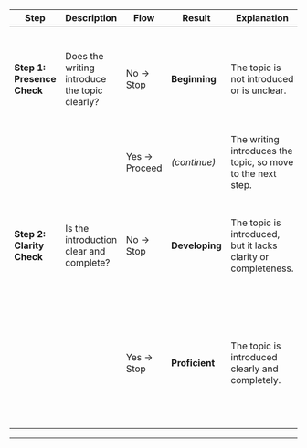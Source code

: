 | **Step**                | **Description**                                 | **Flow**      | **Result**      | **Explanation**                                                                                                          | **Examples**                              | **Justification**                                                                                                                     |
|-------------------------|-------------------------------------------------|--------------|-----------------|--------------------------------------------------------------------------------------------------------------------------|-------------------------------------------|---------------------------------------------------------------------------------------------------------------------------------------|
| **Step 1: Presence Check** | Does the writing introduce the topic clearly?  | No → Stop     | **Beginning**   | The topic is not introduced or is unclear.                                                                              | “My book is nice.”                        | The writing mentions the topic ("book") but does not introduce it in a clear or oriented way.                                         |
|                         |                                                 | Yes → Proceed | *(continue)*    | The writing introduces the topic, so move to the next step.                                                              | -                                         | -                                                                                                                                     |
| **Step 2: Clarity Check** | Is the introduction clear and complete?         | No → Stop     | **Developing**  | The topic is introduced, but it lacks clarity or completeness.                                                           | “This is a story about a dog.”            | While the topic is mentioned, there is insufficient detail or clarity to fully orient the reader.                                     |
|                         |                                                 | Yes → Stop    | **Proficient**  | The topic is introduced clearly and completely.                                                                          | “My favorite book is about a dog who learns to be brave.” | The introduction explicitly states the core idea (a brave dog) and prepares the reader for what follows.                                |

---
